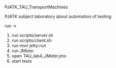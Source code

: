 PJATK_TAU_TransportMachines

PJATK subject laboratory about automation of testing


run ->  

1. run scripts/server.sh 
2. run scripts/client.sh
3. run mvn jetty:run
4. run JMeter
6. open TAU_lab4_JMeter.jmx
7. start tests
